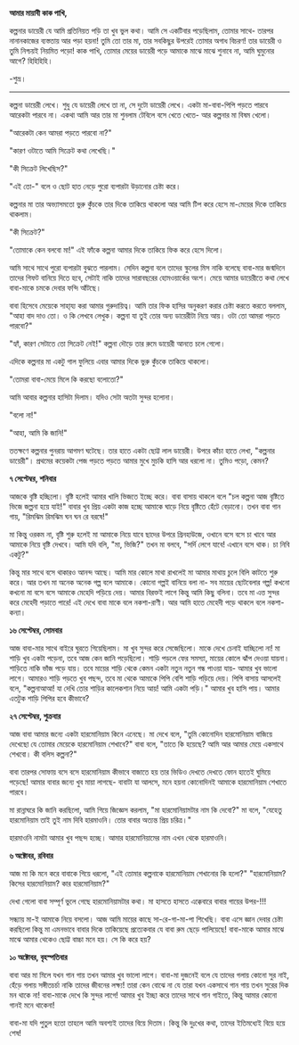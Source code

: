 **আমার মায়াবী কাক পাখি,** 

কল্পনার ডায়েরী যে আমি প্রতিনিয়ত পড়ি তা খুব ভুল কথা। আমি সে একটিবার পড়েছিলাম, তোমার সাথে- তারপর নানানকাজের ব্যস্ততায় আর পড়া হয়না! তুমি তো তার মা, তার সবকিছুর উপরেই তোমার অগাধ বিচরণ! তার ডায়েরী ও তুমি নিশ্চয়ই নিয়মিত পড়ো! কাক পাখি, তোমার মেয়ের ডায়েরী পড়ে আমাকে মাঝে মাঝে শুনাবে না, আমি ঘুমুনোর আগে? হিহিহিহি। 

-শুভ্র।

---

কল্পনা ডায়েরী লেখে। শুধু যে ডায়েরী লেখে তা না, সে দুটো ডায়েরী লেখে। একটা মা-বাবা-পিপি পড়তে পারবে আরেকটা পারবে না। একথা আমি আর তার মা শুনলাম টেবিলে বসে খেতে খেতে- আর কল্পনার মা বিষম খেলো।

"আরেকটা কেন আমরা পড়তে পারবো না?"

"কারণ ওটাতে আমি সিক্রেট কথা লেখেছি।"

"কী সিক্রেট লিখেছিস?"

"এই তো-" বলে ও ছোট হাত নেড়ে পুরো ব্যপারটা উড়ানোর চেষ্টা করে।

কল্পনার মা তার অভ্যাসমতো ভুরু কুঁচকে তার দিকে তাকিয়ে থাকলো আর আমি টিপ করে হেসে মা-মেয়ের দিকে তাকিয়ে থাকলাম।

"কী সিক্রেট?"

"তোমাকে কেন বলবো মা!" এই ফাঁকে কল্পনা আমার দিকে তাকিয়ে ফিক করে হেসে দিলো।

আমি সাথে সাথে পুরো ব্যপারটা বুঝতে পারলাম। সেদিন কল্পনা বলে তাদের স্কুলের মিস নাকি বলেছে বাবা-মার জন্মদিনে তাদের গিফট বানিয়ে দিতে হবে, সেটাই নাকি তাদের সারাবছরের হোমওয়ার্কের অংশ। মেয়ে আমার ডায়েরীতে কথা লেখে বাবা-মাকে চমকে দেবার ফন্দি আঁটছে।

বাবা হিসেবে মেয়েকে সাহা্য্য করা আমার গুরুদায়িত্ব। আমি তার ফিক হাসির অনুকরণ করার চেষ্টা করতে করতে বললাম, "আহা বাদ দাও তো। ও কি লেখবে লেখুক। কল্পনা যা তুই তোর অন্য ডায়েরীটা নিয়ে আয়। ওটা তো আমরা পড়তে পারবো?"

"হ্যাঁ, কারণ সেটাতে তো সিক্রেট নেই!" কল্পনা দৌড়ে তার রুমে ডায়েরী আনতে চলে গেলো।

এদিকে কল্পনার মা একটু গাল ফুলিয়ে এবার আমার দিকে ভুরু কুঁচকে তাকিয়ে থাকলো। 

"তোমরা বাবা-মেয়ে মিলে কি করছো বলোতো?"

আমি আবার কল্পনার হাসিটা দিলাম। যদিও সেটা অতটা সুন্দর হলোনা।

"বলো না!"

"আহা, আমি কি জানি!"

ততক্ষণে কল্পনার পুনরায় আগমণ ঘটেছে। তার হাতে একটা ছোট্ট লাল ডায়েরী। উপরে কাঁচা হাতে লেখা, "কল্পনার ডায়েরী"। প্রথমের কয়েকটা পেজ পড়তে পড়তে আমার মুখে মুচকি হাসি আর ধরলো না। তুমিও পড়ো, কেমন?





**৭ সেপ্টেম্বর, শনিবার**



আজকে বৃষ্টি হচ্ছিলো। বৃষ্টি হলেই আমার খালি ভিজতে ইচ্ছে করে। বাবা বাসায় থাকলে বলে "চল কল্পনা আজ বৃষ্টিতে ভিজে জল্পনা হয়ে যাই!" বাবার খুব প্রিয় একটা কাজ হচ্ছে আমাকে ঘাড়ে নিয়ে বৃষ্টিতে হেঁটে বেড়ানো। তখন বাবা গান গায়, "রিমঝিম রিমঝিম ঘন ঘন রে বরষে!"

মা কিন্তু ওরকম না, বৃষ্টি শুরু হলেই মা আমাকে নিয়ে যাবে ছাদের উপরে গ্রিনহাউজে, ওখানে বসে বসে চা খাবে আর আমাকে নিয়ে বৃষ্টি দেখবে। আমি যদি বলি, "মা, ভিজি?" তখন মা বলবে, "সর্দি লেগে যাবে! এখানে বসে থাক। চা নিবি একটু?"

কিন্তু মার সাথে বসে থাকারও আনন্দ আছে। আমি মার কোলে মাথা রাখলেই মা আমার মাথায় চুলে বিলি কাটতে শুরু করে। আর তখন মা অনেক অনেক গল্প বলে আমাকে। কোনো গল্পই বানিয়ে বলা না- সব মায়ের ছোটবেলার গল্প! কখনো কখনো মা বসে বসে আমাকে মেহেদি পড়িয়ে দেয়। আমার বিরক্তই লাগে কিন্তু আমি কিছু বলিনা। তবে মা এত্ত সুন্দর করে মেহেদী পড়াতে পারে! এই দেখে বাবা মাকে বলে নকশা-রাণী। আর আমি হাতে মেহেদী পড়ে থাকলে বলে নকশা-কন্যা।





**১৬ সেপ্টেম্বর, সোমবার**



আজ বাবা-মার সাথে বাইরে ঘুরতে গিয়েছিলাম। মা খুব সুন্দর করে সেজেছিলো। মাকে দেখে চেনাই যাচ্ছিলো না! মা শাড়ি খুব একটা পড়েনা, তবে আজ কেন জানি পড়েছিলো। শাড়ি পড়লে ফের সমস্যা, মায়ের কোলে ঝাঁপ দেওয়া যায়না। শাড়িতে নাকি ভাঁজ পড়ে যায়। তবে মায়ের শাড়ি থেকে কেমন একটা নতুন নতুন গন্ধ পাওয়া যায়- আমার খুব ভালো লাগে। আমারও শাড়ি পড়তে খুব পছন্দ, তবে মা থেকে আমাকে পিপি বেশি শাড়ি পড়িয়ে দেয়। পিপি বাসায় আসলেই বলে, "কল্পনাআআ! যা দেখি তোর শাড়ির কালেকশান নিয়ে আয়! আমি একটা পড়ি।" আমার খুব হাসি পায়। আমার এতটুক শাড়ি পিপির হবে কীভাবে?





**২৭ সেপ্টেম্বর, শুক্রবার**



আজ বাবা আমার জন্যে একটা হারমোনিয়াম কিনে এনেছে। মা দেখে বলে, "তুমি কোনোদিন হারমোনিয়াম বাজিয়ে দেখেছো যে তোমার মেয়েকে হারমোনিয়াম শেখাবে?" বাবা বলে, "তাতে কি হয়েছে? আমি আর আমার মেয়ে একসাথে শেখবো। কী বলিস কল্পনা?"

বাবা তারপর সোফায় বসে বসে হারমোনিয়াম কীভাবে বাজাতে হয় তার ভিডিও দেখতে দেখতে ফোন হাতেই ঘুমিয়ে পড়েছে! আমার বাবার জন্যে খুব মায়া লাগছে- বাবাটা যা আলসে, মনে হয়না কোনোদিনই আমাকে হারমোনিয়াম শেখাতে পারবে।

মা রান্নাঘরে কি জানি করছিলো, আমি গিয়ে জিজ্ঞেস করলাম, "মা হারমোনিয়ামটার নাম কি দেবো?" মা বলে, "যেহেতু হারমোনিয়াম তাই তুই নাম দিবি হারমাওনি। তোর বাবার অত্যন্ত প্রিয় চরিত্র।"

হারমাওনি নামটা আমার খুব পছন্দ হচ্ছে। আমার হারমোনিয়ামের নাম এখন থেকে হারমাওনি।





**৬ অক্টোবর, রবিবার**



আজ মা কি মনে করে বাবাকে গিয়ে ধরলো, "এই তোমার কল্পনাকে হারমোনিয়াম শেখানোর কি হলো?" "হারমোনিয়াম? কিসের হারমোনিয়াম? কার হারমোনিয়াম?"

দেখা গেলো বাবা সম্পূর্ণ ভুলে গেছে হারমোনিয়ামটার কথা। মা হাসতে হাসতে এক্কেবারে বাবার গায়ের উপর-!!!

সন্ধ্যায় মা-ই আমাকে নিয়ে বসলো। আজ আমি মায়ের কাছে সা-রে-গা-মা-পা শিখেছি। বাবা এসে জ্ঞান দেবার চেষ্টা করছিলো কিন্তু মা এমনভাবে বাবার দিকে তাকিয়েছে প্রত্যেকবার যে বাবা রুম ছেড়ে পালিয়েছে! বাবা-মাকে আমার মাঝে মাঝে আমার থেকেও ছোট্ট বাচ্চা মনে হয়। সে কি করে হয়?





**১০ অক্টোবর, বৃহস্পতিবার**



বাবা আর মা মিলে যখন গান গায় তখন আমার খুব ভালো লাগে। বাবা-মা দুজনেই বলে যে তাদের গলায় কোনো সুর নাই, হেঁড়ে গলায় সঙ্গীতচর্চা নাকি তাদের জীবনের লক্ষ্য! তারা কেন বোঝে না যে তারা যখন একসাথে গান গায় তখন সুরের দিক মন থাকে না! বাবা-মাকে দেখে কি সুন্দর লাগে! আমার খুব ইচ্ছা করে তাদের সাথে গান গাইতে, কিন্তু আমার কোনো গানই মনে থাকেনা!

বাবা-মা যদি পুতুল হতো তাহলে আমি অবশ্যই তাদের বিয়ে দিতাম। কিন্তু কি দুঃখের কথা, তাদের ইতিমধ্যেই বিয়ে হয়ে শেষ!


